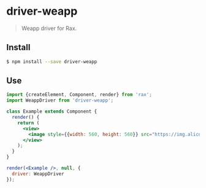 # driver-weapp

> Weapp driver for Rax.

## Install

```bash
$ npm install --save driver-weapp
```

## Use

```jsx
import {createElement, Component, render} from 'rax';
import WeappDriver from 'driver-weapp';

class Example extends Component {
  render() {
    return (
      <view>
        <image style={{width: 560, height: 560}} src="https://img.alicdn.com/tps/TB1z.55OFXXXXcLXXXXXXXXXXXX-560-560.jpg" />
      </view>
    );
  }
}

render(<Example />, null, {
  driver: WeappDriver
});
```
